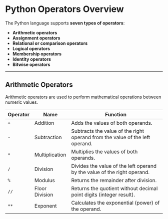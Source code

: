 # Python Operators Overview

The Python language supports **seven types of operators**:

- **Arithmetic operators**
- **Assignment operators**
- **Relational or comparison operators**
- **Logical operators**
- **Membership operators**
- **Identity operators**
- **Bitwise operators**

---

## Arithmetic Operators

Arithmetic operators are used to perform mathematical operations between numeric values.

| Operator | Name            | Function                                                                 |
|----------|-----------------|--------------------------------------------------------------------------|
| `+`      | Addition        | Adds the values of both operands.                                        |
| `-`      | Subtraction     | Subtracts the value of the right operand from the value of the left operand. |
| `*`      | Multiplication  | Multiplies the values of both operands.                                  |
| `/`      | Division        | Divides the value of the left operand by the value of the right operand. |
| `%`      | Modulus         | Returns the remainder after division.                                    |
| `//`     | Floor Division  | Returns the quotient without decimal point digits (integer result).      |
| `**`     | Exponent        | Calculates the exponential (power) of the operand.                       |
